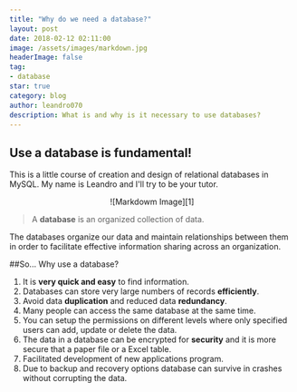 ```yaml
---
title: "Why do we need a database?"
layout: post
date: 2018-02-12 02:11:00
image: /assets/images/markdown.jpg
headerImage: false
tag:
- database
star: true
category: blog
author: leandro070
description: What is and why is it necessary to use databases?
---
```


## Use a database is fundamental!

This is a little course of creation and design of relational databases in MySQL. My name is Leandro and I'll try to be your tutor.


<center>
![Markdowm Image][1]
</center>



> A **database** is an organized collection of data.

The databases organize our data and maintain relationships between them in order to facilitate effective information sharing across an organization.

##So... Why use a database?

1. It is **very quick and easy** to find information.
2. Databases can store very large numbers of records **efficiently**.
3. Avoid data **duplication** and reduced data **redundancy**.
4. Many people can access the same database at the same time.
5. You can setup the permissions on different levels where only specified users can add, update or delete the data.
6. The data in a database can be encrypted for **security** and it is more secure that a paper file or a Excel table.
7. Facilitated development of new applications program.
8. Due to backup and recovery options database can survive in crashes without corrupting the data.

[1]: /assets/images/why_use_a_database/database.png